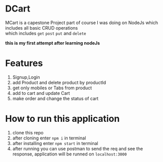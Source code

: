 # DCart

MCart is a capestone Project part of course I was doing on NodeJs which includes all basic CRUD operations </br>
which includes ``get`` ```post``` ``put`` and ```delete```

 <strong>this is my first attempt after learning nodeJs</strong>

# Features
 1. Signup,Login
 2. add Product and delete product by productId
 3. get only mobiles or Tabs from product
 4. add to cart and update Cart
 5. make order and change the status of cart
 
# How to run this application
 1. clone this repo 
 2. after cloning enter ```npm i``` in terminal
 3. after installing enter ```npm start``` in terminal 
 4. after running you can use postman to send the req and see the response, application will be runned on ```localhost:3000```
